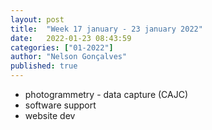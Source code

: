 ```yaml
---
layout: post
title:  "Week 17 january - 23 january 2022"
date:   2022-01-23 08:43:59
categories: ["01-2022"]
author: "Nelson Gonçalves"
published: true
---
```


* photogrammetry - data capture (CAJC)
* software support
* website dev
